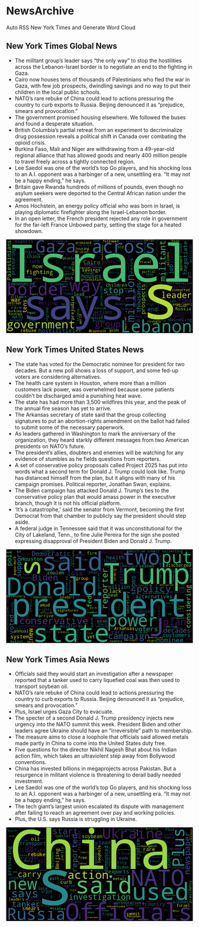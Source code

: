 # NewsArchive
Auto RSS New York Times and Generate Word Cloud

## New York Times Global News
* The militant group’s leader says “the only way” to stop the hostilities across the Lebanon-Israel border is to negotiate an end to the fighting in Gaza.
* Cairo now houses tens of thousands of Palestinians who fled the war in Gaza, with few job prospects, dwindling savings and no way to put their children in the local public schools.
* NATO’s rare rebuke of China could lead to actions pressuring the country to curb exports to Russia. Beijing denounced it as “prejudice, smears and provocation.”
* The government promised housing elsewhere. We followed the buses and found a desperate situation.
* British Columbia’s partial retreat from an experiment to decriminalize drug possession reveals a political shift in Canada over combating the opioid crisis.
* Burkina Faso, Mali and Niger are withdrawing from a 49-year-old regional alliance that has allowed goods and nearly 400 million people to travel freely across a tightly connected region.
* Lee Saedol was one of the world’s top Go players, and his shocking loss to an A.I. opponent was a harbinger of a new, unsettling era. “It may not be a happy ending,” he says.
* Britain gave Rwanda hundreds of millions of pounds, even though no asylum seekers were deported to the Central African nation under the agreement.
* Amos Hochstein, an energy policy official who was born in Israel, is playing diplomatic firefighter along the Israel-Lebanon border.
* In an open letter, the French president rejected any role in government for the far-left France Unbowed party, setting the stage for a heated showdown.

![Global](./global.png)
## New York Times United States News
* The state has voted for the Democratic nominee for president for two decades. But a new poll shows a loss of support, and some fed-up voters are considering alternatives.
* The health care system in Houston, where more than a million customers lack power, was overwhelmed because some patients couldn’t be discharged amid a punishing heat wave.
* The state has had more than 3,500 wildfires this year, and the peak of the annual fire season has yet to arrive.
* The Arkansas secretary of state said that the group collecting signatures to put an abortion-rights amendment on the ballot had failed to submit some of the necessary paperwork.
* As leaders gathered in Washington to mark the anniversary of the organization, they heard starkly different messages from two American presidents on NATO’s future.
* The president’s allies, doubters and enemies will be watching for any evidence of stumbles as he fields questions from reporters.
* A set of conservative policy proposals called Project 2025 has put into words what a second term for Donald J. Trump could look like. Trump has distanced himself from the plan, but it aligns with many of his campaign promises. Political reporter, Jonathan Swan, explains.
* The Biden campaign has attacked Donald J. Trump’s ties to the conservative policy plan that would amass power in the executive branch, though it is not his official platform.
* ‘It’s a catastrophe,’ said the senator from Vermont, becoming the first Democrat from that chamber to publicly say the president should step aside.
* A federal judge in Tennessee said that it was unconstitutional for the City of Lakeland, Tenn., to fine Julie Pereira for the sign she posted expressing disapproval of President Biden and Donald J. Trump.

![US](./usnews.png)
## New York Times Asia News
* Officials said they would start an investigation after a newspaper reported that a tanker used to carry liquefied coal was then used to transport soybean oil.
* NATO’s rare rebuke of China could lead to actions pressuring the country to curb exports to Russia. Beijing denounced it as “prejudice, smears and provocation.”
* Plus, Israel urges Gaza City to evacuate.
* The specter of a second Donald J. Trump presidency injects new urgency into the NATO summit this week. President Biden and other leaders agree Ukraine should have an “irreversible” path to membership.
* The measure aims to close a loophole that officials said allowed metals made partly in China to come into the United States duty free.
* Five questions for the director Nikhil Nagesh Bhat about his Indian action film, which takes an ultraviolent step away from Bollywood conventions.
* China has invested billions in megaprojects across Pakistan. But a resurgence in militant violence is threatening to derail badly needed investment.
* Lee Saedol was one of the world’s top Go players, and his shocking loss to an A.I. opponent was a harbinger of a new, unsettling era. “It may not be a happy ending,” he says.
* The tech giant’s largest union escalated its dispute with management after failing to reach an agreement over pay and working policies.
* Plus, the U.S. says Russia is struggling in Ukraine.

![Asian](./asian.png)
